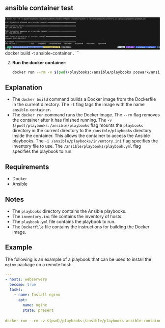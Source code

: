 ## ansible container test 

![Alt text](image.png)
    docker build -t ansible-container .
    ```

2.  **Run the docker container:**
    ```bash
    docker run --rm -v $(pwd)/playbooks:/ansible/playbooks poswark/ansible-container:0.0.1 ansible-playbook -i /ansible/playbooks/inventory.ini /ansible/playbooks/playbook.yml
    ```

##  Explanation

*   The `docker build` command builds a Docker image from the Dockerfile in the current directory. The `-t` flag tags the image with the name `ansible-container`.
*   The `docker run` command runs the Docker image. The `--rm` flag removes the container after it has finished running. The `-v $(pwd)/playbooks:/ansible/playbooks` flag mounts the `playbooks` directory in the current directory to the `/ansible/playbooks` directory inside the container. This allows the container to access the Ansible playbooks. The `-i /ansible/playbooks/inventory.ini` flag specifies the inventory file to use. The `/ansible/playbooks/playbook.yml` flag specifies the playbook to run.

##  Requirements

*   Docker
*   Ansible

##  Notes

*   The `playbooks` directory contains the Ansible playbooks.
*   The `inventory.ini` file contains the inventory of hosts.
*   The `playbook.yml` file contains the playbook to run.
*   The `Dockerfile` file contains the instructions for building the Docker image.

##  Example

The following is an example of a playbook that can be used to install the `nginx` package on a remote host:

```yaml
---
- hosts: webservers
  become: true
  tasks:
    - name: Install nginx
      apt:
        name: nginx
        state: present

docker run --rm -v $(pwd)/playbooks:/ansible/playbooks ansible-container -i /ansible/playbooks/inventory.ini /ansible/playbooks/playbook.yml
